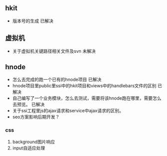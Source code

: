 ## hkit
- 版本号的生成  已解决
## 虚拟机
- 关于虚拟机关键路径相关文件及svn 未解决
## hnode
- 怎么去完成的跑一个已有的hnode项目   已解决
- hnode项目里public里ssi中的hkit项目和views中的handlebars文件的区别  已解决
- 自己编写了一个业务模块，怎么去测试，需要将该hnode跑在哪里，需要怎么去预览。 已解决 
- 关于ssi工程里js的ajax请求和service中ajax请求的区别。
- seo方案影响后期开发？





### css
1. background图片响应
2. input自适应处理
